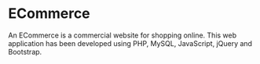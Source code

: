 # ECommerce
An ECommerce is a commercial website for shopping online. This web application has been developed using PHP, MySQL, JavaScript, jQuery and Bootstrap.
